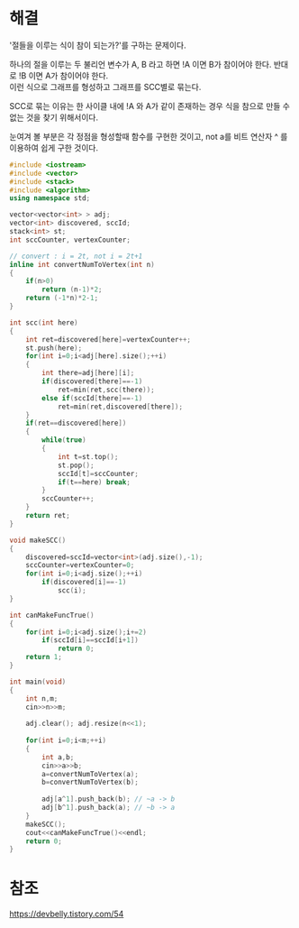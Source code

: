 # 해결 
'절들을 이루는 식이 참이 되는가?'를 구하는 문제이다. 

하나의 절을 이루는 두 불리언 변수가 A, B 라고 하면 !A 이면 B가 참이어야 한다. 반대로 !B 이면 A가 참이어야 한다.  
이런 식으로 그래프를 형성하고 그래프를 SCC별로 묶는다.  

SCC로 묶는 이유는 한 사이클 내에 !A 와 A가 같이 존재하는 경우 식을 참으로 만들 수 없는 것을 찾기 위해서이다.  

눈여겨 볼 부분은 각 정점을 형성할때 함수를 구현한 것이고, not a를 비트 연산자 ^ 를 이용하여 쉽게 구한 것이다.
```c++
#include <iostream>
#include <vector>
#include <stack>
#include <algorithm>
using namespace std;

vector<vector<int> > adj;
vector<int> discovered, sccId;
stack<int> st;
int sccCounter, vertexCounter;

// convert : i = 2t, not i = 2t+1
inline int convertNumToVertex(int n)
{
    if(n>0)
        return (n-1)*2;
    return (-1*n)*2-1;
}

int scc(int here)
{
    int ret=discovered[here]=vertexCounter++;
    st.push(here);
    for(int i=0;i<adj[here].size();++i)
    {
        int there=adj[here][i];
        if(discovered[there]==-1)
            ret=min(ret,scc(there));
        else if(sccId[there]==-1)
            ret=min(ret,discovered[there]);
    }
    if(ret==discovered[here])
    {
        while(true)
        {
            int t=st.top();
            st.pop();
            sccId[t]=sccCounter;
            if(t==here) break;
        }
        sccCounter++;
    }
    return ret;
}

void makeSCC()
{
    discovered=sccId=vector<int>(adj.size(),-1);
    sccCounter=vertexCounter=0;
    for(int i=0;i<adj.size();++i)
        if(discovered[i]==-1)
            scc(i);
}

int canMakeFuncTrue()
{
    for(int i=0;i<adj.size();i+=2)
        if(sccId[i]==sccId[i+1])
            return 0;
    return 1;
}

int main(void)
{
    int n,m;
    cin>>n>>m;
    
    adj.clear(); adj.resize(n<<1);
    
    for(int i=0;i<m;++i)
    {
        int a,b;
        cin>>a>>b;
        a=convertNumToVertex(a);
        b=convertNumToVertex(b);
        
        adj[a^1].push_back(b); // ~a -> b
        adj[b^1].push_back(a); // ~b -> a
    }
    makeSCC();
    cout<<canMakeFuncTrue()<<endl;
    return 0;
}
```
# 참조 
https://devbelly.tistory.com/54
